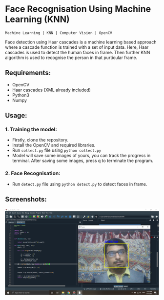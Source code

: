 # Face Recognisation Using Machine Learning (KNN)
```
Machine Learning | KNN | Computer Vision | OpenCV
```

Face detection using Haar cascades is a machine learning based approach where a cascade function is trained with a set of input data. Here, Haar cascades is used to detect the human faces in frame. Then further KNN algorithm is used to recognise the person in that purticular frame.

## Requirements:
* OpenCV
* Haar cascades (XML already included)
* Python3
* Numpy

## Usage:

### 1. Training the model:
* Firstly, clone the repository.
* Install the OpenCV and required libraries.
* Run `collect.py` file using `python collect.py`
* Model will save some images of yours, you can track the progress in terminal. After saving some images, press q to terminate the program. 

### 2. Face Recognisation:
* Run `detect.py` file using `python detect.py` to detect faces in frame.

## Screenshots:
![Demo](/Screenshots/ss2.png)
